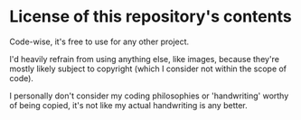 # License of this repository's contents

Code-wise, it's free to use for any other project.

I'd heavily refrain from using anything else, like images, because they're mostly likely subject to copyright (which I consider not within the scope of code).

I personally don't consider my coding philosophies or 'handwriting' worthy of being copied, it's not like my actual handwriting is any better.